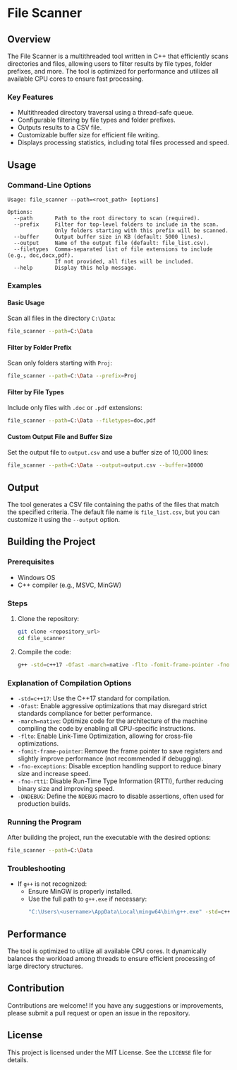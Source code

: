 # File Scanner

## Overview

The File Scanner is a multithreaded tool written in C++ that efficiently scans directories and files, allowing users to filter results by file types, folder prefixes, and more. The tool is optimized for performance and utilizes all available CPU cores to ensure fast processing.

### Key Features

- Multithreaded directory traversal using a thread-safe queue.
- Configurable filtering by file types and folder prefixes.
- Outputs results to a CSV file.
- Customizable buffer size for efficient file writing.
- Displays processing statistics, including total files processed and speed.

## Usage

### Command-Line Options

```
Usage: file_scanner --path=<root_path> [options]

Options:
  --path       Path to the root directory to scan (required).
  --prefix     Filter for top-level folders to include in the scan.
               Only folders starting with this prefix will be scanned.
  --buffer     Output buffer size in KB (default: 5000 lines).
  --output     Name of the output file (default: file_list.csv).
  --filetypes  Comma-separated list of file extensions to include (e.g., doc,docx,pdf).
               If not provided, all files will be included.
  --help       Display this help message.
```

### Examples

#### Basic Usage

Scan all files in the directory `C:\Data`:

```bash
file_scanner --path=C:\Data
```

#### Filter by Folder Prefix

Scan only folders starting with `Proj`:

```bash
file_scanner --path=C:\Data --prefix=Proj
```

#### Filter by File Types

Include only files with `.doc` or `.pdf` extensions:

```bash
file_scanner --path=C:\Data --filetypes=doc,pdf
```

#### Custom Output File and Buffer Size

Set the output file to `output.csv` and use a buffer size of 10,000 lines:

```bash
file_scanner --path=C:\Data --output=output.csv --buffer=10000
```

## Output

The tool generates a CSV file containing the paths of the files that match the specified criteria. The default file name is `file_list.csv`, but you can customize it using the `--output` option.

## Building the Project

### Prerequisites

- Windows OS
- C++ compiler (e.g., MSVC, MinGW)

### Steps

1. Clone the repository:

   ```bash
   git clone <repository_url>
   cd file_scanner
   ```

2. Compile the code:

   ```bash
   g++ -std=c++17 -Ofast -march=native -flto -fomit-frame-pointer -fno-exceptions -fno-rtti -DNDEBUG -o file_scanner file_scanner.cpp
   ```

### Explanation of Compilation Options

- `-std=c++17`: Use the C++17 standard for compilation.
- `-Ofast`: Enable aggressive optimizations that may disregard strict standards compliance for better performance.
- `-march=native`: Optimize code for the architecture of the machine compiling the code by enabling all CPU-specific instructions.
- `-flto`: Enable Link-Time Optimization, allowing for cross-file optimizations.
- `-fomit-frame-pointer`: Remove the frame pointer to save registers and slightly improve performance (not recommended if debugging).
- `-fno-exceptions`: Disable exception handling support to reduce binary size and increase speed.
- `-fno-rtti`: Disable Run-Time Type Information (RTTI), further reducing binary size and improving speed.
- `-DNDEBUG`: Define the `NDEBUG` macro to disable assertions, often used for production builds.

### Running the Program

After building the project, run the executable with the desired options:

```bash
file_scanner --path=C:\Data
```

### Troubleshooting

- If `g++` is not recognized:
  - Ensure MinGW is properly installed.
  - Use the full path to `g++.exe` if necessary:
    ```bash
    "C:\Users\<username>\AppData\Local\mingw64\bin\g++.exe" -std=c++17 -Ofast -march=native -flto -fomit-frame-pointer -fno-exceptions -fno-rtti -DNDEBUG -o file_scanner file_scanner.cpp
    ```

## Performance

The tool is optimized to utilize all available CPU cores. It dynamically balances the workload among threads to ensure efficient processing of large directory structures.

## Contribution

Contributions are welcome! If you have any suggestions or improvements, please submit a pull request or open an issue in the repository.

## License

This project is licensed under the MIT License. See the `LICENSE` file for details.

